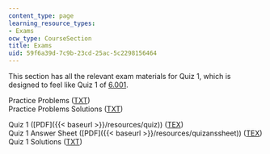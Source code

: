 ```yaml
---
content_type: page
learning_resource_types:
- Exams
ocw_type: CourseSection
title: Exams
uid: 59f6a39d-7c9b-23cd-25ac-5c2298156464
---
```


This section has all the relevant exam materials for Quiz 1, which is designed to feel like Quiz 1 of [6.001](/courses/6-001-structure-and-interpretation-of-computer-programs-spring-2005).

Practice Problems ([TXT](/courses/electrical-engineering-and-computer-science/6-090-building-programming-experience-a-lead-in-to-6-001-january-iap-2005/exams/quizpractice.txt))  
Practice Problems Solutions ([TXT](/courses/electrical-engineering-and-computer-science/6-090-building-programming-experience-a-lead-in-to-6-001-january-iap-2005/exams/quizpracticeans.txt))

Quiz 1 ([PDF]({{< baseurl >}}/resources/quiz)) ([TEX](/courses/electrical-engineering-and-computer-science/6-090-building-programming-experience-a-lead-in-to-6-001-january-iap-2005/exams/quiz.tex))  
Quiz 1 Answer Sheet ([PDF]({{< baseurl >}}/resources/quizanssheet)) ([TEX](/courses/electrical-engineering-and-computer-science/6-090-building-programming-experience-a-lead-in-to-6-001-january-iap-2005/exams/quizanssheet.tex))  
Quiz 1 Solutions ([TXT](/courses/electrical-engineering-and-computer-science/6-090-building-programming-experience-a-lead-in-to-6-001-january-iap-2005/exams/quizsolns.txt))